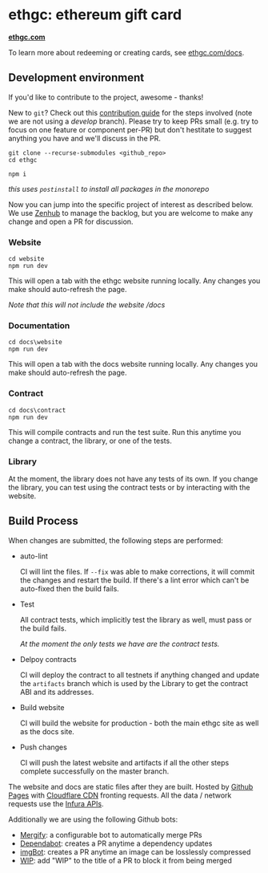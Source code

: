# ethgc: ethereum gift card

**[ethgc.com](https://ethgc.com)**

To learn more about redeeming or creating cards, see [ethgc.com/docs](https://ethgc.com/docs).

## Development environment

If you'd like to contribute to the project, awesome - thanks!

New to `git`?  Check out this [contribution guide](https://github.com/MarcDiethelm/contributing) for the steps involved (note we are not using a *develop* branch).  Please try to keep PRs small (e.g. try to focus on one feature or component per-PR) but don't hestitate to suggest anything you have and we'll discuss in the PR.

```
git clone --recurse-submodules <github_repo>
cd ethgc

npm i
```

*this uses `postinstall` to install all packages in the monorepo*

Now you can jump into the specific project of interest as described below.  We use [Zenhub](https://app.zenhub.com/workspaces/ethgc-5c8dd086d76ef51f6b0fd246/board?filterLogic=any&repos=176020934&showPRs=false&showClosed=false&showPipelineDescriptions=false) to manage the backlog, but you are welcome to make any change and open a PR for discussion.

### Website

```
cd website
npm run dev
```

This will open a tab with the ethgc website running locally.  Any changes you make should auto-refresh the page.

*Note that this will not include the website /docs*

### Documentation

```
cd docs\website
npm run dev
```

This will open a tab with the docs website running locally.  Any changes you make should auto-refresh the page.

### Contract

```
cd docs\contract
npm run dev
```

This will compile contracts and run the test suite.  Run this anytime you change a contract, the library, or one of the tests.

### Library

At the moment, the library does not have any tests of its own.  If you change the library, you can test using the contract tests or by interacting with the website.


## Build Process

When changes are submitted, the following steps are performed:

- auto-lint

  CI will lint the files. If `--fix` was able to make corrections, it will commit the changes and restart the build.  If there's a lint error which can't be auto-fixed then the build fails.

- Test

  All contract tests, which implicitly test the library as well, must pass or the build fails.

  *At the moment the only tests we have are the contract tests.*

- Delpoy contracts

  CI will deploy the contract to all testnets if anything changed and update the `artifacts` branch which is used by the Library to get the contract ABI and its addresses.

- Build website

  CI will build the website for production - both the main ethgc site as well as the docs site.

- Push changes

  CI will push the latest website and artifacts if all the other steps complete successfully on the master branch.

The website and docs are static files after they are built.  Hosted by [Github Pages](https://pages.github.com/) with [Cloudflare CDN](https://www.cloudflare.com/) fronting requests.  All the data / network requests use the [Infura APIs](https://infura.io/).

Additionally we are using the following Github bots:
 - [Mergify](https://mergify.io/): a configurable bot to automatically merge PRs
 - [Dependabot](https://dependabot.com/): creates a PR anytime a dependency updates
 - [imgBot](https://imgbot.net/): creates a PR anytime an image can be losslessly compressed
 - [WIP](https://github.com/marketplace/wip): add "WIP" to the title of a PR to block it from being merged
